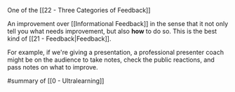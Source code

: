 One of the [[22 - Three Categories of Feedback]]

An improvement over [[Informational Feedback]] in the sense that it not only tell you what needs improvement, but also **how** to do so. This is the best kind of [[21 - Feedback|Feedback]].

For example, if we're giving a presentation, a professional presenter coach might be on the audience to take notes, check the public reactions, and pass notes on what to improve.

#summary  of [[0 - Ultralearning]]